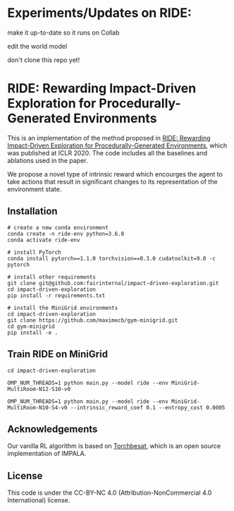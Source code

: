 # Experiments/Updates on RIDE:

make it up-to-date so it runs on Collab

edit the world model 

don't clone this repo yet!



# RIDE: Rewarding Impact-Driven Exploration for Procedurally-Generated Environments

This is an implementation of the method proposed in <a href="https://openreview.net/pdf?id=rkg-TJBFPB">RIDE: Rewarding Impact-Driven Exploration for Procedurally-Generated Environments</a>, which was published at ICLR 2020. The code includes all the baselines and ablations used in the paper. 

We propose a novel type of intrinsic reward which encourges the agent to take actions that result in significant changes to its representation of the environment state.

## Installation

```
# create a new conda environment
conda create -n ride-env python=3.6.8
conda activate ride-env 

# install PyTorch 
conda install pytorch==1.1.0 torchvision==0.3.0 cudatoolkit=9.0 -c pytorch

# install other requirements
git clone git@github.com:fairinternal/impact-driven-exploration.git
cd impact-driven-exploration
pip install -r requirements.txt

# install the MiniGrid environments 
cd impact-driven-exploration
git clone https://github.com/maximecb/gym-minigrid.git
cd gym-minigrid
pip install -e .
```

## Train RIDE on MiniGrid
```
cd impact-driven-exploration

OMP_NUM_THREADS=1 python main.py --model ride --env MiniGrid-MultiRoom-N12-S10-v0 

OMP_NUM_THREADS=1 python main.py --model ride --env MiniGrid-MultiRoom-N10-S4-v0 --intrinsic_reward_coef 0.1 --entropy_cost 0.0005
```

## Acknowledgements
Our vanilla RL algorithm is based on [Torchbesat](https://github.com/facebookresearch/torchbeast), which is an open source implementation of IMPALA.

## License
This code is under the CC-BY-NC 4.0 (Attribution-NonCommercial 4.0 International) license.

